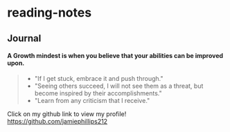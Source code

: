 # reading-notes
## **Journal**
#### A Growth mindest is when you believe that your abilities can be improved upon.
> * "If I get stuck, embrace it and push through."
> * "Seeing others succeed, I will not see them as a threat, but become inspired by their accomplishments."
> * "Learn from any criticism that I receive."

Click on my github link to view my profile! https://github.com/jamiephillips212
